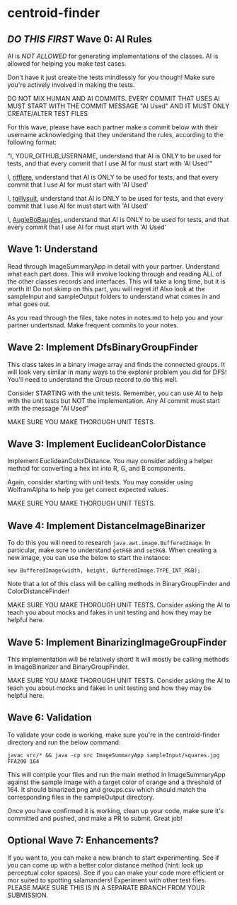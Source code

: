 # centroid-finder

## *DO THIS FIRST* Wave 0: AI Rules 
AI is *NOT ALLOWED* for generating implementations of the classes.
AI is allowed for helping you make test cases.

Don't have it just create the tests mindlessly for you though! Make sure you're actively involved in making the tests.

DO NOT MIX HUMAN AND AI COMMITS.
EVERY COMMIT THAT USES AI MUST START WITH THE COMMIT MESSAGE "AI Used" AND IT MUST ONLY CREATE/ALTER TEST FILES

For this wave, please have each partner make a commit below with their username acknowledging that they understand the rules, according to the following format:

"I, YOUR_GITHUB_USERNAME, understand that AI is ONLY to be used for tests, and that every commit that I use AI for must start with 'AI Used'"

I, [rifflere](https://github.com/rifflere), understand that AI is ONLY to be used for tests, and that every commit that I use AI for must start with 'AI Used'

I, [tgillysuit](https://github.com/tgillysuit), understand that AI is ONLY to be used for tests, and that every commit that I use AI for must start with 'AI Used'

I, [AugleBoBaugles](https://github.com/AugleBoBaugles), understand that AI is ONLY to be used for tests, and that every commit that I use AI for must start with 'AI Used'

## Wave 1: Understand
Read through ImageSummaryApp in detail with your partner. Understand what each part does. This will involve looking through and reading ALL of the other classes records and interfaces. This will take a long time, but it is worth it! Do not skimp on this part, you will regret it! Also look at the sampleInput and sampleOutput folders to understand what comes in and what goes out.

As you read through the files, take notes in notes.md to help you and your partner undertsnad. Make frequent commits to your notes.

## Wave 2: Implement DfsBinaryGroupFinder
This class takes in a binary image array and finds the connected groups. It will look very similar in many ways to the explorer problem you did for DFS! You'll need to understand the Group record to do this well.

Consider STARTING with the unit tests. Remember, you can use AI to help with the unit tests but NOT the implementation. Any AI commit must start with the message "AI Used"

MAKE SURE YOU MAKE THOROUGH UNIT TESTS.

## Wave 3: Implement EuclideanColorDistance
Implement EuclideanColorDistance. You may consider adding a helper method for converting a hex int into R, G, and B components.

Again, consider starting with unit tests. You may consider using WolframAlpha to help you get correct expected values.

MAKE SURE YOU MAKE THOROUGH UNIT TESTS.

## Wave 4: Implement DistanceImageBinarizer
To do this you will need to research `java.awt.image.BufferedImage`. In particular, make sure to understand `getRGB` and `setRGB`. When creating a new image, you can use the below to start the instance:

```
new BufferedImage(width, height, BufferedImage.TYPE_INT_RGB);
```

Note that a lot of this class will be calling methods in BinaryGroupFinder and ColorDistanceFinder!

MAKE SURE YOU MAKE THOROUGH UNIT TESTS. Consider asking the AI to teach you about mocks and fakes in unit testing and how they may be helpful here.

## Wave 5: Implement BinarizingImageGroupFinder
This implementation will be relatively short! It will mostly be calling methods in ImageBinarizer and BinaryGroupFinder.

MAKE SURE YOU MAKE THOROUGH UNIT TESTS. Consider asking the AI to teach you about mocks and fakes in unit testing and how they may be helpful here.

## Wave 6: Validation
To validate your code is working, make sure you're in the centroid-finder directory and run the below command:

```
javac src/* && java -cp src ImageSummaryApp sampleInput/squares.jpg FFA200 164
```

This will compile your files and run the main method in ImageSummaryApp against the sample image with a target color of orange and a threshold of 164. It should binarized.png and groups.csv which should match the corresponding files in the sampleOutput directory.

Once you have confirmed it is working, clean up your code, make sure it's committed and pushed, and make a PR to submit. Great job!

## Optional Wave 7: Enhancements?
If you want to, you can make a new branch to start experimenting. See if you can come up with a better color distance method (hint: look up perceptual color spaces). See if you can make your code more efficient or mor suited to spotting salamanders! Experiment with other test files. PLEASE MAKE SURE THIS IS IN A SEPARATE BRANCH FROM YOUR SUBMISSION.

